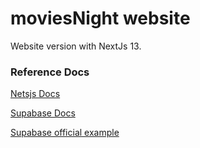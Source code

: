 # moviesNight website

Website version with NextJs 13.

### Reference Docs

[Netsjs Docs](https://nextjs.org/docs)

[Supabase Docs](https://supabase.com/docs)

[Supabase official example](https://github.com/supabase/supabase/tree/master/examples/auth/nextjs)